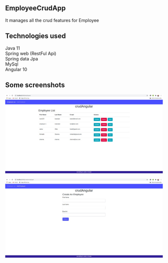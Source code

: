 ## EmployeeCrudApp<br>
It manages all the crud features for Employee<br>
 
 ## Technologies used
 
 Java 11<br>
 Spring web (RestFul Api)<br>
 Spring data Jpa<br>
 MySql<br>
 Angular 10<br>
 
## Some screenshots<br>

![alt text](https://github.com/RishabhSharma333/EmployeeCrudApp/blob/master/src/main/resources/Pictures/Screenshot%20from%202020-10-30%2015-19-28.jpg)


![alt text](https://github.com/RishabhSharma333/EmployeeCrudApp/blob/master/src/main/resources/Pictures/Screenshot%20from%202020-10-30%2015-19-33.jpg)
